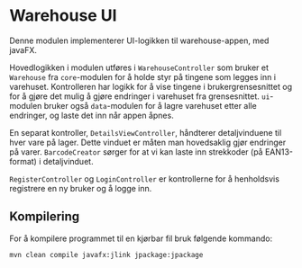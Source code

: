 # Warehouse UI
Denne modulen implementerer UI-logikken til warehouse-appen, med javaFX.

Hovedlogikken i modulen utføres i `WarehouseController` som bruker et `Warehouse` fra `core`-modulen for å holde styr på tingene som legges inn i varehuset. Kontrolleren har logikk for å vise tingene i brukergrensesnittet og for å gjøre det mulig å gjøre endringer i varehuset fra grensesnittet. `ui`-modulen bruker også `data`-modulen for å lagre varehuset etter alle endringer, og laste det inn når appen åpnes.

En separat kontroller, `DetailsViewController`, håndterer detaljvinduene til hver vare på lager. Dette vinduet er måten man hovedsaklig gjør endringer på varer. `BarcodeCreator` sørger for at vi kan laste inn strekkoder (på EAN13-format) i detaljvinduet.

`RegisterController` og `LoginController` er kontrollerne for å henholdsvis registrere en ny bruker og å logge inn.

## Kompilering

For å kompilere programmet til en kjørbar fil bruk følgende kommando: 

`mvn clean compile javafx:jlink jpackage:jpackage`
